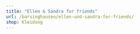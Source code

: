 ```yaml
---
title: "Ellen & Sandra for friends"
url: /barsinghausen/ellen-und-sandra-for-friends/
shop: Kleidung
---
```

